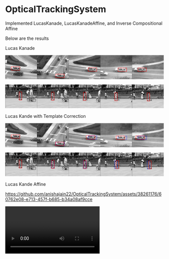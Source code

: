 # OpticalTrackingSystem

Implemented LucasKanade, LucasKanadeAffine, and Inverse Compositional Affine

Below are the results

Lucas Kanade

![Car Rects](code/result/q1_3_car_collage.png)

![Girl Rects](code/result/q1_3_girl_collage.png)

Lucas Kande with Template Correction

![Car Rects](code/result/q1_4_car_collage.png)

![Girl Rects](code/result/q1_4_girl_collage.png)

Lucas Kande Affine


https://github.com/anishajain22/OpticalTrackingSystem/assets/38261176/60762e08-e713-457f-b685-b34a08af9cce

![video](code/output_video.mp4)



